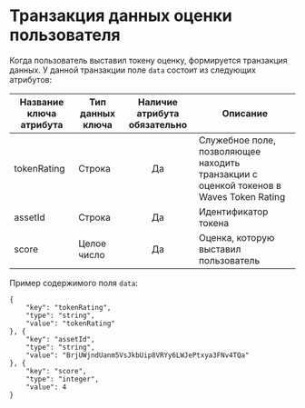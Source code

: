 # Транзакция данных оценки пользователя
Когда пользователь выставил токену оценку, формируется транзакция данных. У данной транзакции поле `data` состоит из следующих атрибутов:

|Название ключа атрибута   | Тип данных ключа | Наличие атрибута обязательно | Описание |
|---|---|:-:|---|
| tokenRating | Строка  | Да |  Служебное поле, позволяющее находить транзакции с оценкой токенов в Waves Token Rating |
| assetId | Строка  | Да | Идентификатор токена |
| score  |  Целое число | Да | Оценка, которую выставил пользователь |

Пример содержимого поля `data`:
```
{
    "key": "tokenRating",
    "type": "string",
    "value": "tokenRating"
}, {
    "key": "assetId",
    "type": "string",
    "value": "BrjUWjndUanm5VsJkbUip8VRYy6LWJePtxya3FNv4TQa"
}, {
    "key": "score",
    "type": "integer",
    "value": 4
}
```